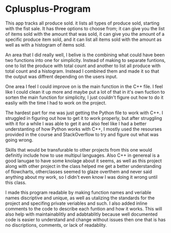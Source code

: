 # Cplusplus-Program

This app tracks all produce sold. it lists all types of produce sold, starting with the fist sale. It has three options to choose from; it can give you the list of items sold with the amount that was sold, it can give you the amount of a specific produce item sold, and it can list all items sold with the amount as well as with a histogram of items sold.

An area that I did really well, I belive is the combining what could have been two functions into one for simplicity. Instead of making to separate funtions, one to list the produce with total count and another to list all produce with total count and a histogram. Instead I combined them and made it so that the output was diffrent depending on the users input. 

One area I feel I could improve on is the main function in the C++ file. I feel like I could clean it up more and maybe put a lot of that in it's own fuction to sorten the main function for simplicity, I just couldn't figure out how to do it easliy with the time I had to work on the project.

The hardest part for me was just getting the Python file to work with C++. I struggled in figuring out how to get it to work properly, but after struggling with it for a while I was able to get it and also feel like I had a better understanting of how Python works with C++, I mostly used the resourses provided in the course and StackOverflow to try and figure out what was going wrong.

Skills that would be transfurable to other projects from this one would definitly include how to use multipul languages. Also C++ in genereal is a good lanugae to have some knolage about it seems, as well as this project along with other project in the class helped me get a better understanding of flowcharts, otherclasses seemed to glaze overthem and never said anything about my work, so I didn't even know I was doing it wrong until this class.

I made this program readable by making function names and veriable names discriptive and unique, as well as utalizing the standards for the project and specifing private veriables and such. I also added inline comments to the code to describe each funtion and how it works. This will also help with maintainablitly and adabtablitly because well documented code is easier to understand and change without issues then one that is has no discriptions, comments, or lack of readablity.
